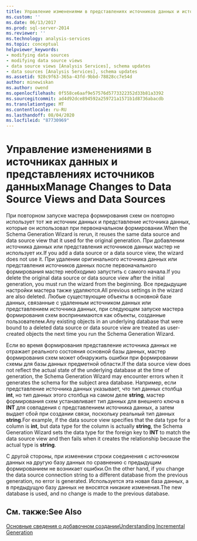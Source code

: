 ```yaml
---
title: Управление изменениями в представлениях источников данных и источниками данных | Документация Майкрософт
ms.custom: ''
ms.date: 06/13/2017
ms.prod: sql-server-2014
ms.reviewer: ''
ms.technology: analysis-services
ms.topic: conceptual
helpviewer_keywords:
- modifying data sources
- modifying data source views
- data source views [Analysis Services], schema updates
- data sources [Analysis Services], schema updates
ms.assetid: 928c9f63-365a-43fd-9bbd-78828cc7e54d
author: minewiskan
ms.author: owend
ms.openlocfilehash: 0f558ce6aaf9e57576d5773322352d33b81a3392
ms.sourcegitcommit: ad4d92dce894592a259721a1571b1d8736abacdb
ms.translationtype: MT
ms.contentlocale: ru-RU
ms.lasthandoff: 08/04/2020
ms.locfileid: "87730969"
---
```

# <a name="manage-changes-to-data-source-views-and-data-sources"></a><span data-ttu-id="1205c-102">Управление изменениями в источниках данных и представлениях источников данных</span><span class="sxs-lookup"><span data-stu-id="1205c-102">Manage Changes to Data Source Views and Data Sources</span></span>
  <span data-ttu-id="1205c-103">При повторном запуске мастера формирования схем он повторно использует тот же источник данных и представление источника данных, которые он использовал при первоначальном формировании.</span><span class="sxs-lookup"><span data-stu-id="1205c-103">When the Schema Generation Wizard is rerun, it reuses the same data source and data source view that it used for the original generation.</span></span> <span data-ttu-id="1205c-104">При добавлении источника данных или представления источников данных мастер не использует их.</span><span class="sxs-lookup"><span data-stu-id="1205c-104">If you add a data source or a data source view, the wizard does not use it.</span></span> <span data-ttu-id="1205c-105">При удалении оригинального источника данных или представления источников данных после первоначального формирования мастер необходимо запустить с самого начала.</span><span class="sxs-lookup"><span data-stu-id="1205c-105">If you delete the original data source or data source view after the initial generation, you must run the wizard from the beginning.</span></span> <span data-ttu-id="1205c-106">Все предыдущие настройки мастера также удаляются.</span><span class="sxs-lookup"><span data-stu-id="1205c-106">All previous settings in the wizard are also deleted.</span></span> <span data-ttu-id="1205c-107">Любые существующие объекты в основной базе данных, связанные с удаленным источником данных или представлением источника данных, при следующем запуске мастера формирования схем воспринимаются как объекты, созданные пользователем.</span><span class="sxs-lookup"><span data-stu-id="1205c-107">Any existing objects in an underlying database that were bound to a deleted data source or data source view are treated as user-created objects the next time you run the Schema Generation Wizard.</span></span>  
  
 <span data-ttu-id="1205c-108">Если во время формирования представление источника данных не отражает реального состояния основной базы данных, мастер формирования схем может обнаружить ошибки при формировании схемы для базы данных предметной области.</span><span class="sxs-lookup"><span data-stu-id="1205c-108">If the data source view does not reflect the actual state of the underlying database at the time of generation, the Schema Generation Wizard may encounter errors when it generates the schema for the subject area database.</span></span> <span data-ttu-id="1205c-109">Например, если представление источника данных указывает, что тип данных столбца **int**, но тип данных этого столбца на самом деле **string**, мастер формирования схем устанавливает тип данных для внешнего ключа в **INT** для совпадения с представлением источника данных, а затем выдает сбой при создании связи, поскольку реальный тип данных **string**.</span><span class="sxs-lookup"><span data-stu-id="1205c-109">For example, if the data source view specifies that the data type for a column is **int**, but data type for the column is actually **string**, the Schema Generation Wizard sets the data type for the foreign key to **INT** to match the data source view and then fails when it creates the relationship because the actual type is **string**.</span></span>  
  
 <span data-ttu-id="1205c-110">С другой стороны, при изменении строки соединения с источником данных на другую базу данных по сравнению с предыдущим формированием не возникает ошибки.</span><span class="sxs-lookup"><span data-stu-id="1205c-110">On the other hand, if you change the data source connection string to a different database from the previous generation, no error is generated.</span></span> <span data-ttu-id="1205c-111">Используется эта новая база данных, а в предыдущую базу данных не вносятся никакие изменения.</span><span class="sxs-lookup"><span data-stu-id="1205c-111">The new database is used, and no change is made to the previous database.</span></span>  
  
## <a name="see-also"></a><span data-ttu-id="1205c-112">См. также:</span><span class="sxs-lookup"><span data-stu-id="1205c-112">See Also</span></span>  
 [<span data-ttu-id="1205c-113">Основные сведения о добавочном создании</span><span class="sxs-lookup"><span data-stu-id="1205c-113">Understanding Incremental Generation</span></span>](understanding-incremental-generation.md)  
  
  
